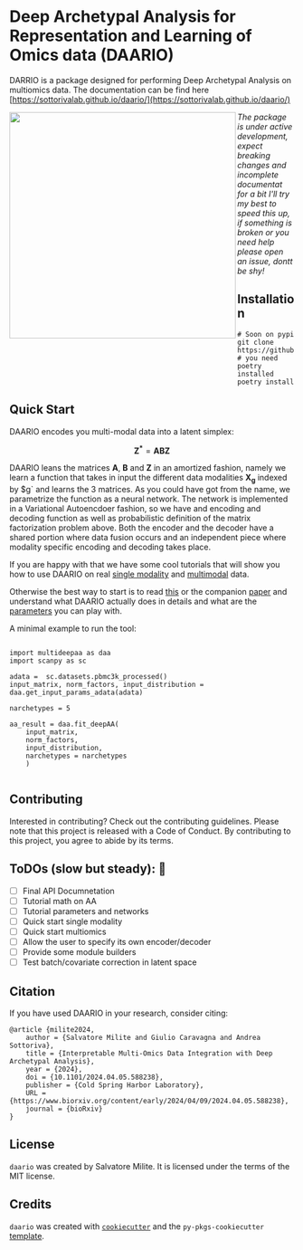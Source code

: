 # Deep Archetypal Analysis for Representation and Learning of Omics data (DAARIO)

DARRIO is a package designed for performing Deep Archetypal Analysis on multiomics data. The documentation can be find here [https://sottorivalab.github.io/daario/](https://sottorivalab.github.io/daario/)

<img src="https://github.com/sottorivalab/daario/logo.png" width="400px" align="left">

*The package is under active development, expect breaking changes and incomplete documentat for a bit*
*I'll try my best to speed this up, if something is broken or you need help please open an issue, dontt be shy!*


## Installation

```{bash}
# Soon on pypi
git clone https://github.com/sottorivalab/daario.git
# you need poetry installed
poetry install 
```

## Quick Start


DAARIO encodes you multi-modal data into a latent simplex: 

$$
\mathbf{Z^*} =   \mathbf{A}  \mathbf{B}  \mathbf{Z} 
$$


DAARIO leans the matrices $\mathbf{A}$, $\mathbf{B}$ and $\mathbf{Z}$ in an amortized fashion, namely we learn a function that takes in input the different data modalities $\mathbf{X_g}$ indexed by $g` and learns the 3 matrices. As you could have got from the name, we parametrize the function as a neural network. 
The network is implemented in a Variational Autoencdoer fashion, so we have and encoding and decoding function as well as probabilistic definition of the matrix factorization problem above.
Both the encoder and the decoder have a shared portion where data fusion occurs and an independent piece where modality specific encoding and decoding takes place.


If you are happy with that we have some cool tutorials that will show you how to use DAARIO on real [single modality](https://sottorivalab.github.io/daario/scRNA_single_modality.html) and [multimodal](https://sottorivalab.github.io/daario/scMulti_multimodal.ipynb) data.

Otherwise the best way to start is to read [this](https://sottorivalab.github.io/daario/daario_long_form.html) or the companion [paper](https://www.biorxiv.org/content/10.1101/2024.04.05.588238v1) and understand what DAARIO actually does in details and what are the [parameters](https://sottorivalab.github.io/daario/implementation_and_parameters.ipynb) you can play with.


A minimal example to run the tool:

```{python}

import multideepaa as daa
import scanpy as sc

adata =  sc.datasets.pbmc3k_processed()
input_matrix, norm_factors, input_distribution = daa.get_input_params_adata(adata)

narchetypes = 5

aa_result = daa.fit_deepAA(
    input_matrix,
    norm_factors,
    input_distribution,
    narchetypes = narchetypes
    )


```

## Contributing

Interested in contributing? Check out the contributing guidelines. Please note that this project is released with a Code of Conduct. By contributing to this project, you agree to abide by its terms.

## ToDOs  (slow but steady):  🔨

- [ ] Final API Documnetation
- [ ] Tutorial math on AA
- [ ] Tutorial parameters and networks
- [ ] Quick start single modality
- [ ] Quick start multiomics
- [ ] Allow the user to specify its own encoder/decoder
- [ ] Provide some module builders
- [ ] Test batch/covariate correction in latent space 

## Citation 

If you have used DAARIO in your research, consider citing:
```{bibtex}
@article {milite2024,
	author = {Salvatore Milite and Giulio Caravagna and Andrea Sottoriva},
	title = {Interpretable Multi-Omics Data Integration with Deep Archetypal Analysis},
	year = {2024},
	doi = {10.1101/2024.04.05.588238},
	publisher = {Cold Spring Harbor Laboratory},
	URL = {https://www.biorxiv.org/content/early/2024/04/09/2024.04.05.588238},
	journal = {bioRxiv}
}
```

## License

`daario` was created by Salvatore Milite. It is licensed under the terms of the MIT license.

## Credits

`daario` was created with [`cookiecutter`](https://cookiecutter.readthedocs.io/en/latest/) and the `py-pkgs-cookiecutter` [template](https://github.com/py-pkgs/py-pkgs-cookiecutter).